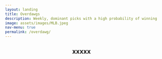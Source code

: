 ```yaml
---
layout: landing
title: Overdawgs
description: Weekly, dominant picks with a high probability of winning
image: assets/images/MLB.jpeg
nav-menu: true
permalink: /overdawg/
---
```

<!-- Main -->
<div id="main">

<!-- One -->
<section id="one">
	<div class="inner">
		<header class="major">
			<h2>xxxxx </h2>
		</header>
    </div>
</section>

